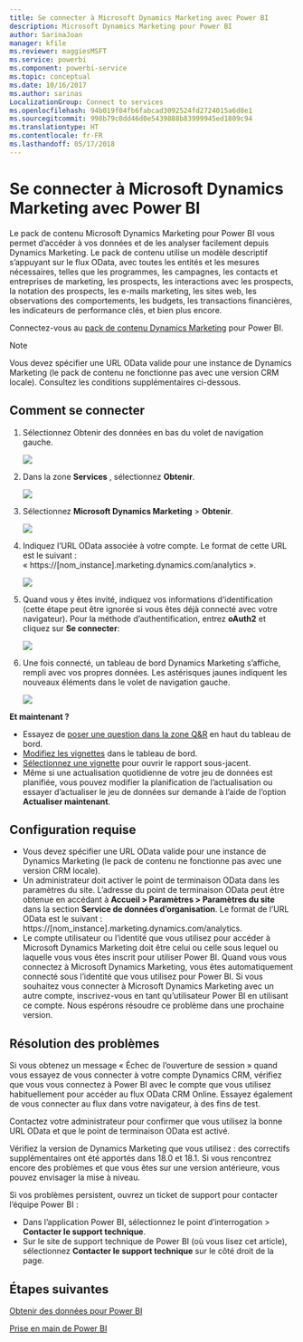 ```yaml
---
title: Se connecter à Microsoft Dynamics Marketing avec Power BI
description: Microsoft Dynamics Marketing pour Power BI
author: SarinaJoan
manager: kfile
ms.reviewer: maggiesMSFT
ms.service: powerbi
ms.component: powerbi-service
ms.topic: conceptual
ms.date: 10/16/2017
ms.author: sarinas
LocalizationGroup: Connect to services
ms.openlocfilehash: 94b019f04fb6fabcad3092524fd2724015a6d8e1
ms.sourcegitcommit: 998b79c0dd46d0e5439888b83999945ed1809c94
ms.translationtype: HT
ms.contentlocale: fr-FR
ms.lasthandoff: 05/17/2018
---
```

# <a name="connect-to-microsoft-dynamics-marketing-with-power-bi"></a>Se connecter à Microsoft Dynamics Marketing avec Power BI
Le pack de contenu Microsoft Dynamics Marketing pour Power BI vous permet d’accéder à vos données et de les analyser facilement depuis Dynamics Marketing. Le pack de contenu utilise un modèle descriptif s’appuyant sur le flux OData, avec toutes les entités et les mesures nécessaires, telles que les programmes, les campagnes, les contacts et entreprises de marketing, les prospects, les interactions avec les prospects, la notation des prospects, les e-mails marketing, les sites web, les observations des comportements, les budgets, les transactions financières, les indicateurs de performance clés, et bien plus encore. 

Connectez-vous au [pack de contenu Dynamics Marketing](https://app.powerbi.com/getdata/services/microsoft-dynamics-marketing) pour Power BI.

>[!NOTE]
>Vous devez spécifier une URL OData valide pour une instance de Dynamics Marketing (le pack de contenu ne fonctionne pas avec une version CRM locale). Consultez les conditions supplémentaires ci-dessous.

## <a name="how-to-connect"></a>Comment se connecter
1. Sélectionnez Obtenir des données en bas du volet de navigation gauche.
   
   ![](media/service-connect-to-microsoft-dynamics-marketing/pbi_getdata.png) 
2. Dans la zone **Services** , sélectionnez **Obtenir**.
   
   ![](media/service-connect-to-microsoft-dynamics-marketing/pbi_getservices.png) 
3. Sélectionnez **Microsoft Dynamics Marketing** \> **Obtenir**.
   
   ![](media/service-connect-to-microsoft-dynamics-marketing/mdmarketing.png)
4. Indiquez l’URL OData associée à votre compte.  Le format de cette URL est le suivant : « https://[nom\_instance].marketing.dynamics.com/analytics ».
   
   ![](media/service-connect-to-microsoft-dynamics-marketing/pbi_dynmktgserviceurl.png)
5. Quand vous y êtes invité, indiquez vos informations d’identification (cette étape peut être ignorée si vous êtes déjà connecté avec votre navigateur). Pour la méthode d’authentification, entrez **oAuth2** et cliquez sur **Se connecter**:
   
   ![](media/service-connect-to-microsoft-dynamics-marketing/pbi_dynammktgoauth2.png)
6. Une fois connecté, un tableau de bord Dynamics Marketing s’affiche, rempli avec vos propres données. Les astérisques jaunes indiquent les nouveaux éléments dans le volet de navigation gauche.
   
   ![](media/service-connect-to-microsoft-dynamics-marketing/pbi_dynammktgnewdash.png)

**Et maintenant ?**

* Essayez de [poser une question dans la zone Q&R](power-bi-q-and-a.md) en haut du tableau de bord.
* [Modifiez les vignettes](service-dashboard-edit-tile.md) dans le tableau de bord.
* [Sélectionnez une vignette](service-dashboard-tiles.md) pour ouvrir le rapport sous-jacent.
* Même si une actualisation quotidienne de votre jeu de données est planifiée, vous pouvez modifier la planification de l’actualisation ou essayer d’actualiser le jeu de données sur demande à l’aide de l’option **Actualiser maintenant**.

## <a name="system-requirements"></a>Configuration requise
* Vous devez spécifier une URL OData valide pour une instance de Dynamics Marketing (le pack de contenu ne fonctionne pas avec une version CRM locale).  
* Un administrateur doit activer le point de terminaison OData dans les paramètres du site. L’adresse du point de terminaison OData peut être obtenue en accédant à **Accueil \> Paramètres \> Paramètres du site** dans la section **Service de données d’organisation**.  Le format de l’URL OData est le suivant : https://[nom\_instance].marketing.dynamics.com/analytics.  
* Le compte utilisateur ou l’identité que vous utilisez pour accéder à Microsoft Dynamics Marketing doit être celui ou celle sous lequel ou laquelle vous vous êtes inscrit pour utiliser Power BI. Quand vous vous connectez à Microsoft Dynamics Marketing, vous êtes automatiquement connecté sous l’identité que vous utilisez pour Power BI. Si vous souhaitez vous connecter à Microsoft Dynamics Marketing avec un autre compte, inscrivez-vous en tant qu’utilisateur Power BI en utilisant ce compte. Nous espérons résoudre ce problème dans une prochaine version.   

## <a name="troubleshooting"></a>Résolution des problèmes
Si vous obtenez un message « Échec de l’ouverture de session » quand vous essayez de vous connecter à votre compte Dynamics CRM, vérifiez que vous vous connectez à Power BI avec le compte que vous utilisez habituellement pour accéder au flux OData CRM Online. Essayez également de vous connecter au flux dans votre navigateur, à des fins de test.

Contactez votre administrateur pour confirmer que vous utilisez la bonne URL OData et que le point de terminaison OData est activé.

Vérifiez la version de Dynamics Marketing que vous utilisez : des correctifs supplémentaires ont été apportés dans 18.0 et 18.1. Si vous rencontrez encore des problèmes et que vous êtes sur une version antérieure, vous pouvez envisager la mise à niveau.

Si vos problèmes persistent, ouvrez un ticket de support pour contacter l’équipe Power BI :

* Dans l’application Power BI, sélectionnez le point d’interrogation \> **Contacter le support technique**.
* Sur le site de support technique de Power BI (où vous lisez cet article), sélectionnez **Contacter le support technique** sur le côté droit de la page.

## <a name="next-steps"></a>Étapes suivantes
[Obtenir des données pour Power BI](service-get-data.md)

[Prise en main de Power BI](service-get-started.md)


